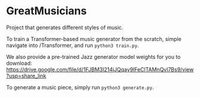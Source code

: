 # GreatMusicians
Project that generates different styles of music.

To train a Transformer-based music generator from the scratch, simple navigate into /Transformer, and run `python3 train.py`.

We also provide a pre-trained Jazz generator model weights for you to download: https://drive.google.com/file/d/1FJBM3I214jJQqay9lFeClTAMnQvl7Bs9/view?usp=share_link

To generate a music piece, simply run `python3 generate.py`.
